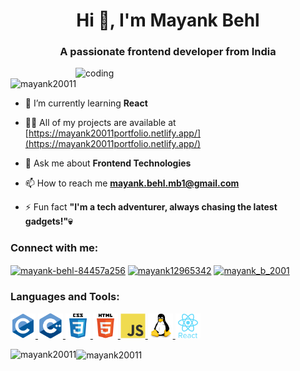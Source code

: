 <h1 align="center">Hi 👋, I'm Mayank Behl</h1>
<h3 align="center">A passionate frontend developer from India</h3>
<img align="right" alt="coding" width="400" src="https://camo.githubusercontent.com/19db51af5f90f1b152bc0b9078f5fe97053955be5074f03f17019c70345bdcdb/68747470733a2f2f6d69726f2e6d656469756d2e636f6d2f6d61782f313336302f302a37513379765349765f7430696f4a2d5a2e676966">
<p align="left"> <img src="https://komarev.com/ghpvc/?username=mayank20011&label=Profile%20views&color=0e75b6&style=flat" alt="mayank20011" /> </p>

- 🌱 I’m currently learning **React**

- 👨‍💻 All of my projects are available at [https://mayank20011portfolio.netlify.app/](https://mayank20011portfolio.netlify.app/)

- 💬 Ask me about **Frontend Technologies**

- 📫 How to reach me **mayank.behl.mb1@gmail.com**

- ⚡ Fun fact **"I'm a tech adventurer, always chasing the latest gadgets!"💀**

<h3 align="left">Connect with me:</h3>
<p align="left">
<a href="https://linkedin.com/in/mayank-behl-84457a256" target="blank"><img align="center" src="https://raw.githubusercontent.com/rahuldkjain/github-profile-readme-generator/master/src/images/icons/Social/linked-in-alt.svg" alt="mayank-behl-84457a256" height="30" width="40" /></a>
<a href="https://instagram.com/mayank12965342" target="blank"><img align="center" src="https://raw.githubusercontent.com/rahuldkjain/github-profile-readme-generator/master/src/images/icons/Social/instagram.svg" alt="mayank12965342" height="30" width="40" /></a>
<a href="https://www.codechef.com/users/mayank_b_2001" target="blank"><img align="center" src="https://cdn.jsdelivr.net/npm/simple-icons@3.1.0/icons/codechef.svg" alt="mayank_b_2001" height="30" width="40" /></a>
</p>

<h3 align="left">Languages and Tools:</h3>
<p align="left"> <a href="https://www.cprogramming.com/" target="_blank" rel="noreferrer"> <img src="https://raw.githubusercontent.com/devicons/devicon/master/icons/c/c-original.svg" alt="c" width="40" height="40"/> </a> <a href="https://www.w3schools.com/cpp/" target="_blank" rel="noreferrer"> <img src="https://raw.githubusercontent.com/devicons/devicon/master/icons/cplusplus/cplusplus-original.svg" alt="cplusplus" width="40" height="40"/> </a> <a href="https://www.w3schools.com/css/" target="_blank" rel="noreferrer"> <img src="https://raw.githubusercontent.com/devicons/devicon/master/icons/css3/css3-original-wordmark.svg" alt="css3" width="40" height="40"/> </a> <a href="https://www.w3.org/html/" target="_blank" rel="noreferrer"> <img src="https://raw.githubusercontent.com/devicons/devicon/master/icons/html5/html5-original-wordmark.svg" alt="html5" width="40" height="40"/> </a> <a href="https://developer.mozilla.org/en-US/docs/Web/JavaScript" target="_blank" rel="noreferrer"> <img src="https://raw.githubusercontent.com/devicons/devicon/master/icons/javascript/javascript-original.svg" alt="javascript" width="40" height="40"/> </a> <a href="https://www.linux.org/" target="_blank" rel="noreferrer"> <img src="https://raw.githubusercontent.com/devicons/devicon/master/icons/linux/linux-original.svg" alt="linux" width="40" height="40"/> </a> <a href="https://reactjs.org/" target="_blank" rel="noreferrer"> <img src="https://raw.githubusercontent.com/devicons/devicon/master/icons/react/react-original-wordmark.svg" alt="react" width="40" height="40"/> </a> </p>

<p><img align="left" src="https://github-readme-stats.vercel.app/api/top-langs?username=mayank20011&show_icons=true&locale=en&layout=compact" alt="mayank20011" /></p>



<p><img align="center" src="https://github-readme-streak-stats.herokuapp.com/?user=mayank20011&" alt="mayank20011" /></p>

